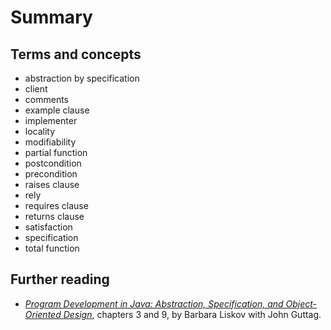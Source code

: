 # Summary

## Terms and concepts

* abstraction by specification
* client
* comments
* example clause
* implementer
* locality
* modifiability
* partial function
* postcondition
* precondition
* raises clause
* rely
* requires clause
* returns clause
* satisfaction
* specification
* total function

## Further reading

* [*Program Development in Java: Abstraction, Specification, and
  Object-Oriented Design*][liskov-guttag], chapters 3 and 9, by Barbara 
  Liskov with John Guttag. 

[liskov-guttag]: https://newcatalog.library.cornell.edu/catalog/4178051